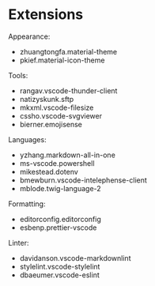 # Extensions

Appearance:

- zhuangtongfa.material-theme
- pkief.material-icon-theme

Tools:

- rangav.vscode-thunder-client
- natizyskunk.sftp
- mkxml.vscode-filesize
- cssho.vscode-svgviewer
- bierner.emojisense

Languages:

- yzhang.markdown-all-in-one
- ms-vscode.powershell
- mikestead.dotenv
- bmewburn.vscode-intelephense-client
- mblode.twig-language-2

Formatting:

- editorconfig.editorconfig
- esbenp.prettier-vscode

Linter:

- davidanson.vscode-markdownlint
- stylelint.vscode-stylelint
- dbaeumer.vscode-eslint
